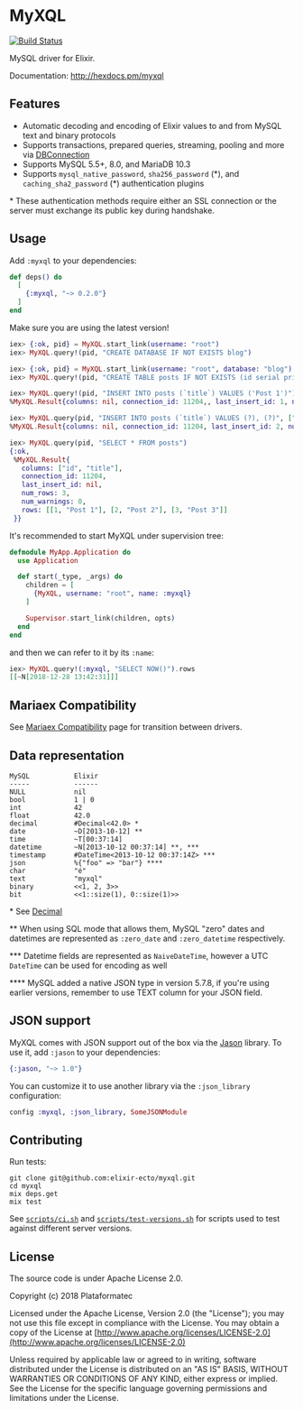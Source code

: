 # MyXQL

[![Build Status](https://travis-ci.org/elixir-ecto/myxql.svg?branch=master)](https://travis-ci.org/elixir-ecto/myxql)

MySQL driver for Elixir.

Documentation: <http://hexdocs.pm/myxql>

## Features

  * Automatic decoding and encoding of Elixir values to and from MySQL text and binary protocols
  * Supports transactions, prepared queries, streaming, pooling and more via [DBConnection](https://github.com/elixir-ecto/db_connection)
  * Supports MySQL 5.5+, 8.0, and MariaDB 10.3
  * Supports `mysql_native_password`, `sha256_password` (\*), and `caching_sha2_password` (\*)
    authentication plugins

\* These authentication methods require either an SSL connection or the server must exchange its public key during handshake.

## Usage

Add `:myxql` to your dependencies:

```elixir
def deps() do
  [
    {:myxql, "~> 0.2.0"}
  ]
end
```

Make sure you are using the latest version!

```elixir
iex> {:ok, pid} = MyXQL.start_link(username: "root")
iex> MyXQL.query!(pid, "CREATE DATABASE IF NOT EXISTS blog")

iex> {:ok, pid} = MyXQL.start_link(username: "root", database: "blog")
iex> MyXQL.query!(pid, "CREATE TABLE posts IF NOT EXISTS (id serial primary key, title text)")

iex> MyXQL.query!(pid, "INSERT INTO posts (`title`) VALUES ('Post 1')")
%MyXQL.Result{columns: nil, connection_id: 11204,, last_insert_id: 1, num_rows: 1, num_warnings: 0, rows: nil}

iex> MyXQL.query(pid, "INSERT INTO posts (`title`) VALUES (?), (?)", ["Post 2", "Post 3"])
%MyXQL.Result{columns: nil, connection_id: 11204, last_insert_id: 2, num_rows: 2, num_warnings: 0, rows: nil}

iex> MyXQL.query(pid, "SELECT * FROM posts")
{:ok,
 %MyXQL.Result{
   columns: ["id", "title"],
   connection_id: 11204,
   last_insert_id: nil,
   num_rows: 3,
   num_warnings: 0,
   rows: [[1, "Post 1"], [2, "Post 2"], [3, "Post 3"]]
 }}
```

It's recommended to start MyXQL under supervision tree:

```elixir
defmodule MyApp.Application do
  use Application

  def start(_type, _args) do
    children = [
      {MyXQL, username: "root", name: :myxql}
    ]

    Supervisor.start_link(children, opts)
  end
end
```

and then we can refer to it by its `:name`:

```elixir
iex> MyXQL.query!(:myxql, "SELECT NOW()").rows
[[~N[2018-12-28 13:42:31]]]
```

## Mariaex Compatibility

See [Mariaex Compatibility](https://github.com/elixir-ecto/myxql/blob/master/MARIAEX_COMPATIBILITY.md) page for transition between drivers.

## Data representation

```
MySQL           Elixir
-----           ------
NULL            nil
bool            1 | 0
int             42
float           42.0
decimal         #Decimal<42.0> *
date            ~D[2013-10-12] **
time            ~T[00:37:14]
datetime        ~N[2013-10-12 00:37:14] **, ***
timestamp       #DateTime<2013-10-12 00:37:14Z> ***
json            %{"foo" => "bar"} ****
char            "é"
text            "myxql"
binary          <<1, 2, 3>>
bit             <<1::size(1), 0::size(1)>>
```

\* See [Decimal](https://github.com/ericmj/decimal)

\*\* When using SQL mode that allows them, MySQL "zero" dates and datetimes are represented as `:zero_date` and `:zero_datetime` respectively.

\*\*\* Datetime fields are represented as `NaiveDateTime`, however a UTC `DateTime` can be used for encoding as well

\*\*\*\* MySQL added a native JSON type in version 5.7.8, if you're using earlier versions,
remember to use TEXT column for your JSON field.

## JSON support

MyXQL comes with JSON support out of the box via the [Jason](https://github.com/michalmuskala/jason) library. To use it, add `:jason` to your dependencies:

```elixir
{:jason, "~> 1.0"}
```

You can customize it to use another library via the `:json_library` configuration:

```elixir
config :myxql, :json_library, SomeJSONModule
```

## Contributing

Run tests:

```
git clone git@github.com:elixir-ecto/myxql.git
cd myxql
mix deps.get
mix test
```

See [`scripts/ci.sh`](scripts/ci.sh) and [`scripts/test-versions.sh`](scripts/test-versions.sh) for scripts used to test against different server versions.

## License

The source code is under Apache License 2.0.

Copyright (c) 2018 Plataformatec

Licensed under the Apache License, Version 2.0 (the "License");
you may not use this file except in compliance with the License.
You may obtain a copy of the License at [http://www.apache.org/licenses/LICENSE-2.0](http://www.apache.org/licenses/LICENSE-2.0)

Unless required by applicable law or agreed to in writing, software
distributed under the License is distributed on an "AS IS" BASIS,
WITHOUT WARRANTIES OR CONDITIONS OF ANY KIND, either express or implied.
See the License for the specific language governing permissions and
limitations under the License.
